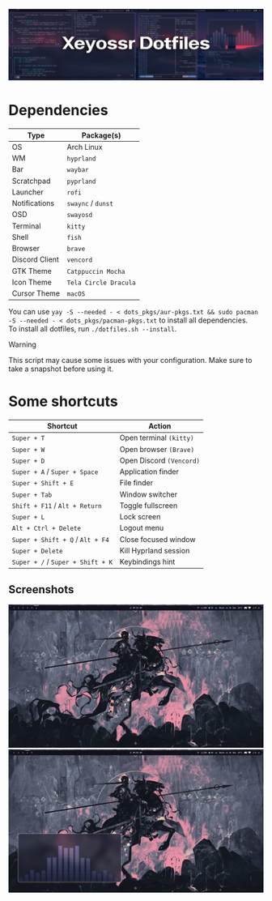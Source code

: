 ![dotfiles](pr/dotfiles.png)

# Dependencies

| Type           | Package(s)            |
| -------------- | --------------------- |
| OS             | Arch Linux            |
| WM             | `hyprland`            |
| Bar            | `waybar`              |
| Scratchpad     | `pyprland`            |
| Launcher       | `rofi`                |
| Notifications  | `swaync` / `dunst`    |
| OSD            | `swayosd`             |
| Terminal       | `kitty`               |
| Shell          | `fish`                |
| Browser        | `brave`               |
| Discord Client | `vencord`             |
| GTK Theme      | `Catppuccin Mocha`    |
| Icon Theme     | `Tela Circle Dracula` |
| Cursor Theme   | `macOS`               |

You can use `yay -S --needed - < dots_pkgs/aur-pkgs.txt && sudo pacman -S --needed - < dots_pkgs/pacman-pkgs.txt` to install all dependencies.  
To install all dotfiles, run `./dotfiles.sh --install`.

> [!WARNING]
> This script may cause some issues with your configuration. Make sure to take a snapshot before using it.

# Some shortcuts

| Shortcut                          | Action                   |
| --------------------------------- | ------------------------ |
| `Super + T`                       | Open terminal `(kitty)`  |
| `Super + W`                       | Open browser `(Brave)`   |
| `Super + D`                       | Open Discord `(Vencord)` |
| `Super + A` / `Super + Space`     | Application finder       |
| `Super + Shift + E`               | File finder              |
| `Super + Tab`                     | Window switcher          |
| `Shift + F11` / `Alt + Return`    | Toggle fullscreen        |
| `Super + L`                       | Lock screen              |
| `Alt + Ctrl + Delete`             | Logout menu              |
| `Super + Shift + Q` / `Alt + F4`  | Close focused window     |
| `Super + Delete`                  | Kill Hyprland session    |
| `Super + /` / `Super + Shift + K` | Keybindings hint         |

## Screenshots

![hyprland](pr/1.png)
![hyprland](pr/2.png)

